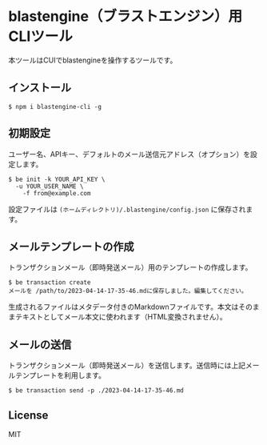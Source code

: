 # blastengine（ブラストエンジン）用CLIツール

本ツールはCUIでblastengineを操作するツールです。

## インストール

```
$ npm i blastengine-cli -g
```

## 初期設定

ユーザー名、APIキー、デフォルトのメール送信元アドレス（オプション）を設定します。

```
$ be init -k YOUR_API_KEY \
  -u YOUR_USER_NAME \
	-f from@example.com
```

設定ファイルは `(ホームディレクトリ)/.blastengine/config.json` に保存されます。

## メールテンプレートの作成

トランザクションメール（即時発送メール）用のテンプレートの作成します。

```
$ be transaction create
メールを /path/to/2023-04-14-17-35-46.mdに保存しました。編集してください。
```

生成されるファイルはメタデータ付きのMarkdownファイルです。本文はそのままテキストとしてメール本文に使われます（HTML変換されません）。

## メールの送信

トランザクションメール（即時発送メール）を送信します。送信時には上記メールテンプレートを利用します。

```
$ be transaction send -p ./2023-04-14-17-35-46.md
```

## License

MIT

